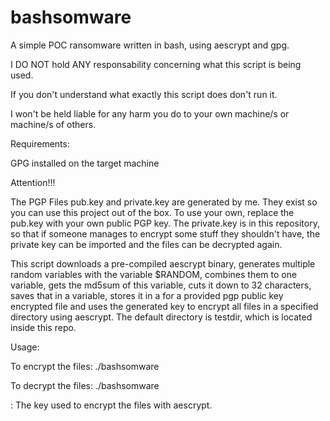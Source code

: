 # bashsomware
A simple POC ransomware written in bash, using aescrypt and gpg.

I DO NOT hold ANY responsability concerning what this script is being used.

If you don't understand what exactly this script does don't run it.

I won't be held liable for any harm you do to your own machine/s or machine/s of others.

Requirements:

GPG installed on the target machine

Attention!!!

The PGP Files pub.key and private.key are generated by me. They exist so you can use this project out of the box.
To use your own, replace the pub.key with your own public PGP key.
The private.key is in this repository, so that if someone manages to encrypt some stuff they shouldn't have, the private key can be imported and the files can be decrypted again.

This script downloads a pre-compiled aescrypt binary, generates multiple random variables with the variable $RANDOM, combines them to one variable, gets the md5sum of this variable, cuts it down to 32 characters, saves that in a variable, stores it in a for a provided pgp public key encrypted file and uses the generated key to encrypt all files in a specified directory using aescrypt. The default directory is testdir, which is located inside this repo.

Usage:

To encrypt the files:
./bashsomware

To decrypt the files:
./bashsomware <key>

<key>: The key used to encrypt the files with aescrypt.
